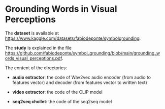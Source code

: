 # Grounding Words in Visual Perceptions

The **dataset** is available at https://www.kaggle.com/datasets/fabiodeponte/symbolgrounding.

The **study** is explained in the file https://github.com/fabiodeponte/symbol_grounding/blob/main/grounding_words_visual_perceptions.pdf.


The content of the directories:

- **audio extractor**: the code of Wav2vec audio encoder (from audio to features vector) and decoder (from features vector to written text)

- **video extractor**: the code of the CLIP model

- **seq2seq chollet**: the code of the seq2seq model
